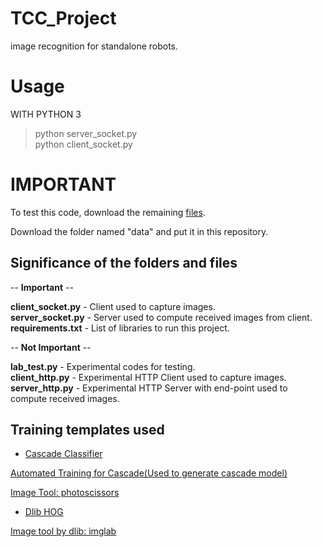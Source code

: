 # TCC_Project
image recognition for standalone robots. 

# Usage
WITH PYTHON 3
> python server_socket.py <br>
> python client_socket.py


# IMPORTANT

To test this code, download the remaining [files](https://drive.google.com/drive/folders/1h2Adn51Qroy4c28bU-WqoYPwIjTeI3aW?usp=sharing).

Download the folder named "data" and put it in this repository.

## Significance of the folders and files

-- **Important** --

**client_socket.py** - Client used to capture images.<br>
**server_socket.py** - Server used to compute received images from client.<br>
**requirements.txt** - List of libraries to run this project.<br>

-- **Not Important** -- 

**lab_test.py** - Experimental codes for testing.<br>
**client_http.py** - Experimental HTTP Client used to capture images.<br>
**server_http.py** - Experimental HTTP Server with end-point used to compute received images.<br>



## Training templates used

- [Cascade Classifier](https://docs.opencv.org/master/dc/d88/tutorial_traincascade.html)

[Automated Training for Cascade(Used to generate cascade model)](https://github.com/IgorFachini/Create-Custom-Haar-Cascade)

[Image Tool: photoscissors](https://online.photoscissors.com/)

- [Dlib HOG](http://blog.dlib.net/2014/02/dlib-186-released-make-your-own-object.html)

[Image tool by dlib: imglab](https://github.com/NaturalIntelligence/imglab)
